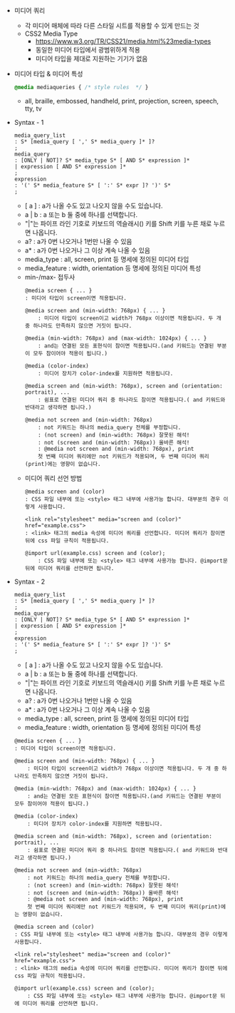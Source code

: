 * 미디어 쿼리
    * 각 미디어 매체에 따라 다른 스타일 시트를 적용할 수 있게 만드는 것
    * CSS2 Media Type
        * https://www.w3.org/TR/CSS21/media.html%23media-types
        * 동일한 미디어 타입에서 광범위하게 적용
        * 미디어 타입을 제대로 지원하는 기기가 없음

* 미디어 타입 & 미디어 특성
    ```css
    @media mediaqueries { /* style rules  */ }
    ```
    * all, braille, embossed, handheld, print, projection, screen, speech, tty, tv

* Syntax - 1
    ```
    media_query_list
    : S* [media_query [ ',' S* media_query ]* ]?
    ;
    media_query
    : [ONLY | NOT]? S* media_type S* [ AND S* expression ]*
    | expression [ AND S* expression ]*
    ;
    expression
    : '(' S* media_feature S* [ ':' S* expr ]? ')' S*
    ;
    ```
    * [ a ] : a가 나올 수도 있고 나오지 않을 수도 있습니다.
    * a | b : a 또는 b 둘 중에 하나를 선택합니다.
    * "|"는 파이프 라인 기호로 키보드의 역슬래시(\) 키를 Shift 키를 누른 채로 누르면 나옵니다.
    * a? :  a가 0번 나오거나 1번만 나올 수 있음
    * a* : a가 0번 나오거나 그 이상 계속 나올 수 있음
    * media_type : all, screen, print 등 명세에 정의된 미디어 타입
    * media_feature : width, orientation 등 명세에 정의된 미디어 특성
    * min-/max- 접두사
        ```
        @media screen { ... }
        : 미디어 타입이 screen이면 적용됩니다.

        @media screen and (min-width: 768px) { ... }
            : 미디어 타입이 screen이고 width가 768px 이상이면 적용됩니다. 두 개 중 하나라도 만족하지 않으면 거짓이 됩니다.

        @media (min-width: 768px) and (max-width: 1024px) { ... }
            : and는 연결된 모든 표현식이 참이면 적용됩니다.(and 키워드는 연결된 부분이 모두 참이어야 적용이 됩니다.)

        @media (color-index)
            : 미디어 장치가 color-index를 지원하면 적용됩니다.

        @media screen and (min-width: 768px), screen and (orientation: portrait), ...
            : 쉼표로 연결된 미디어 쿼리 중 하나라도 참이면 적용됩니다.( and 키워드와 반대라고 생각하면 됩니다.)

        @media not screen and (min-width: 768px)
            : not 키워드는 하나의 media_query 전체를 부정합니다.
            : (not screen) and (min-width: 768px) 잘못된 해석!
            : not (screen and (min-width: 768px)) 올바른 해석!
            : @media not screen and (min-width: 768px), print
            첫 번째 미디어 쿼리에만 not 키워드가 적용되며, 두 번째 미디어 쿼리(print)에는 영향이 없습니다.
        ```
    * 미디어 쿼리 선언 방법
        ```
        @media screen and (color)
        : CSS 파일 내부에 또는 <style> 태그 내부에 사용가능 합니다. 대부분의 경우 이렇게 사용합니다.

        <link rel="stylesheet" media="screen and (color)" href="example.css">
        : <link> 태그의 media 속성에 미디어 쿼리를 선언합니다. 미디어 쿼리가 참이면 뒤에 css 파일 규칙이 적용됩니다.

        @import url(example.css) screen and (color);
            : CSS 파일 내부에 또는 <style> 태그 내부에 사용가능 합니다. @import문 뒤에 미디어 쿼리를 선언하면 됩니다.
        ```

* Syntax - 2
    ```
    media_query_list
    : S* [media_query [ ',' S* media_query ]* ]?
    ;
    media_query
    : [ONLY | NOT]? S* media_type S* [ AND S* expression ]*
    | expression [ AND S* expression ]*
    ;
    expression
    : '(' S* media_feature S* [ ':' S* expr ]? ')' S*
    ;
    ```
    * [ a ] : a가 나올 수도 있고 나오지 않을 수도 있습니다.
    * a | b : a 또는 b 둘 중에 하나를 선택합니다.
    * "|"는 파이프 라인 기호로 키보드의 역슬래시(\) 키를 Shift 키를 누른 채로 누르면 나옵니다.
    * a? :  a가 0번 나오거나 1번만 나올 수 있음
    * a* : a가 0번 나오거나 그 이상 계속 나올 수 있음
    * media_type : all, screen, print 등 명세에 정의된 미디어 타입
    * media_feature : width, orientation 등 명세에 정의된 미디어 특성

    ```
    @media screen { ... }
    : 미디어 타입이 screen이면 적용됩니다.

    @media screen and (min-width: 768px) { ... }
        : 미디어 타입이 screen이고 width가 768px 이상이면 적용됩니다. 두 개 중 하나라도 만족하지 않으면 거짓이 됩니다.

    @media (min-width: 768px) and (max-width: 1024px) { ... }
        : and는 연결된 모든 표현식이 참이면 적용됩니다.(and 키워드는 연결된 부분이 모두 참이어야 적용이 됩니다.)

    @media (color-index)
        : 미디어 장치가 color-index를 지원하면 적용됩니다.

    @media screen and (min-width: 768px), screen and (orientation: portrait), ...
        : 쉼표로 연결된 미디어 쿼리 중 하나라도 참이면 적용됩니다.( and 키워드와 반대라고 생각하면 됩니다.)

    @media not screen and (min-width: 768px)
        : not 키워드는 하나의 media_query 전체를 부정합니다.
        : (not screen) and (min-width: 768px) 잘못된 해석!
        : not (screen and (min-width: 768px)) 올바른 해석!
        : @media not screen and (min-width: 768px), print
        첫 번째 미디어 쿼리에만 not 키워드가 적용되며, 두 번째 미디어 쿼리(print)에는 영향이 없습니다.
    ```
    ```
    @media screen and (color)
    : CSS 파일 내부에 또는 <style> 태그 내부에 사용가능 합니다. 대부분의 경우 이렇게 사용합니다.

    <link rel="stylesheet" media="screen and (color)" href="example.css">
    : <link> 태그의 media 속성에 미디어 쿼리를 선언합니다. 미디어 쿼리가 참이면 뒤에 css 파일 규칙이 적용됩니다.

    @import url(example.css) screen and (color);
        : CSS 파일 내부에 또는 <style> 태그 내부에 사용가능 합니다. @import문 뒤에 미디어 쿼리를 선언하면 됩니다.
    ```